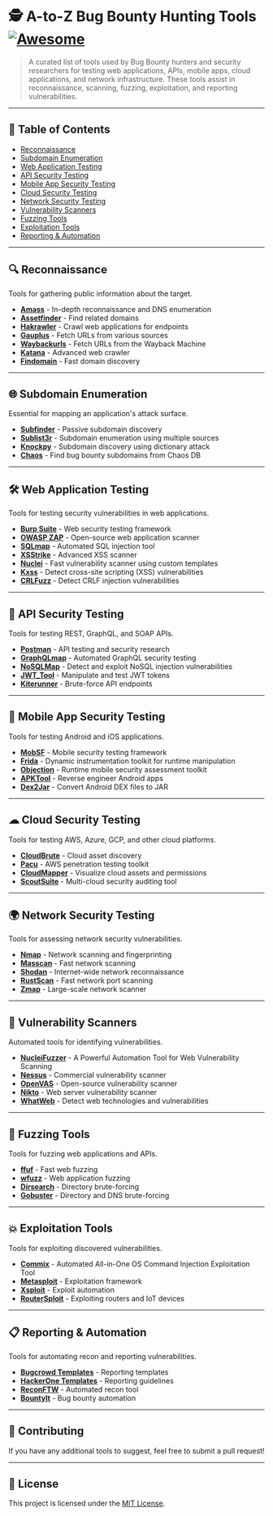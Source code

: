 # 🕵️ **A-to-Z Bug Bounty Hunting Tools** [![Awesome](https://awesome.re/badge.svg)](https://awesome.re)

> A curated list of tools used by Bug Bounty hunters and security researchers for testing web applications, APIs, mobile apps, cloud applications, and network infrastructure. These tools assist in reconnaissance, scanning, fuzzing, exploitation, and reporting vulnerabilities.  

---

## 📌 Table of Contents  
- [Reconnaissance](#-reconnaissance)
- [Subdomain Enumeration](#-subdomain-enumeration)
- [Web Application Testing](#-web-application-testing)
- [API Security Testing](#-api-security-testing)
- [Mobile App Security Testing](#-mobile-app-security-testing)
- [Cloud Security Testing](#-cloud-security-testing)
- [Network Security Testing](#-network-security-testing)
- [Vulnerability Scanners](#-vulnerability-scanners)
- [Fuzzing Tools](#-fuzzing-tools)
- [Exploitation Tools](#-exploitation-tools)
- [Reporting & Automation](#-reporting--automation)

---

## 🔍 Reconnaissance  

Tools for gathering public information about the target.  

- **[Amass](https://github.com/owasp-amass/amass)** - In-depth reconnaissance and DNS enumeration    
- **[Assetfinder](https://github.com/tomnomnom/assetfinder)** - Find related domains  
- **[Hakrawler](https://github.com/hakluke/hakrawler)** - Crawl web applications for endpoints  
- **[Gauplus](https://github.com/bp0lr/gauplus)** - Fetch URLs from various sources  
- **[Waybackurls](https://github.com/tomnomnom/waybackurls)** - Fetch URLs from the Wayback Machine  
- **[Katana](https://github.com/projectdiscovery/katana)** - Advanced web crawler  
- **[Findomain](https://github.com/Findomain/Findomain)** - Fast domain discovery  

---

## 🌐 Subdomain Enumeration  

Essential for mapping an application's attack surface.  

- **[Subfinder](https://github.com/projectdiscovery/subfinder)** - Passive subdomain discovery
- **[Sublist3r](https://github.com/aboul3la/Sublist3r)** - Subdomain enumeration using multiple sources  
- **[Knockpy](https://github.com/guelfoweb/knock)** - Subdomain discovery using dictionary attack  
- **[Chaos](https://github.com/projectdiscovery/chaos-client)** - Find bug bounty subdomains from Chaos DB  

---

## 🛠 Web Application Testing  

Tools for testing security vulnerabilities in web applications.  

- **[Burp Suite](https://portswigger.net/burp)** - Web security testing framework  
- **[OWASP ZAP](https://www.zaproxy.org/)** - Open-source web application scanner  
- **[SQLmap](https://github.com/sqlmapproject/sqlmap)** - Automated SQL injection tool  
- **[XSStrike](https://github.com/s0md3v/XSStrike)** - Advanced XSS scanner  
- **[Nuclei](https://github.com/projectdiscovery/nuclei)** - Fast vulnerability scanner using custom templates  
- **[Kxss](https://github.com/Emoe/kxss)** - Detect cross-site scripting (XSS) vulnerabilities  
- **[CRLFuzz](https://github.com/dwisiswant0/crlfuzz)** - Detect CRLF injection vulnerabilities  

---

## 🔌 API Security Testing  

Tools for testing REST, GraphQL, and SOAP APIs.  

- **[Postman](https://www.postman.com/)** - API testing and security research  
- **[GraphQLmap](https://github.com/swisskyrepo/GraphQLmap)** - Automated GraphQL security testing  
- **[NoSQLMap](https://github.com/codingo/NoSQLMap)** - Detect and exploit NoSQL injection vulnerabilities  
- **[JWT_Tool](https://github.com/ticarpi/jwt_tool)** - Manipulate and test JWT tokens  
- **[Kiterunner](https://github.com/assetnote/kiterunner)** - Brute-force API endpoints  

---

## 📱 Mobile App Security Testing  

Tools for testing Android and iOS applications.  

- **[MobSF](https://github.com/MobSF/Mobile-Security-Framework-MobSF)** - Mobile security testing framework  
- **[Frida](https://frida.re/)** - Dynamic instrumentation toolkit for runtime manipulation  
- **[Objection](https://github.com/sensepost/objection)** - Runtime mobile security assessment toolkit  
- **[APKTool](https://github.com/iBotPeaches/Apktool)** - Reverse engineer Android apps  
- **[Dex2Jar](https://github.com/pxb1988/dex2jar)** - Convert Android DEX files to JAR  

---

## ☁ Cloud Security Testing  

Tools for testing AWS, Azure, GCP, and other cloud platforms.  

- **[CloudBrute](https://github.com/0xsha/CloudBrute)** - Cloud asset discovery  
- **[Pacu](https://github.com/RhinoSecurityLabs/pacu)** - AWS penetration testing toolkit  
- **[CloudMapper](https://github.com/duo-labs/cloudmapper)** - Visualize cloud assets and permissions  
- **[ScoutSuite](https://github.com/nccgroup/ScoutSuite)** - Multi-cloud security auditing tool  

---

## 🌍 Network Security Testing  

Tools for assessing network security vulnerabilities.  

- **[Nmap](https://nmap.org/)** - Network scanning and fingerprinting  
- **[Masscan](https://github.com/robertdavidgraham/masscan)** - Fast network scanning  
- **[Shodan](https://www.shodan.io/)** - Internet-wide network reconnaissance  
- **[RustScan](https://github.com/RustScan/RustScan)** - Fast network port scanning  
- **[Zmap](https://github.com/zmap/zmap)** - Large-scale network scanner  

---

## 🔎 Vulnerability Scanners  

Automated tools for identifying vulnerabilities.  

- **[NucleiFuzzer](https://github.com/0xKayala/NucleiFuzzer)** - A Powerful Automation Tool for Web Vulnerability Scanning
- **[Nessus](https://www.tenable.com/products/nessus)** - Commercial vulnerability scanner
- **[OpenVAS](https://www.openvas.org/)** - Open-source vulnerability scanner  
- **[Nikto](https://github.com/sullo/nikto)** - Web server vulnerability scanner  
- **[WhatWeb](https://github.com/urbanadventurer/WhatWeb)** - Detect web technologies and vulnerabilities  

---

## 🧪 Fuzzing Tools  

Tools for fuzzing web applications and APIs.  

- **[ffuf](https://github.com/ffuf/ffuf)** - Fast web fuzzing  
- **[wfuzz](https://github.com/xmendez/wfuzz)** - Web application fuzzing  
- **[Dirsearch](https://github.com/maurosoria/dirsearch)** - Directory brute-forcing  
- **[Gobuster](https://github.com/OJ/gobuster)** - Directory and DNS brute-forcing  

---

## 💥 Exploitation Tools  

Tools for exploiting discovered vulnerabilities.  

- **[Commix](https://github.com/commixproject/commix)** - Automated All-in-One OS Command Injection Exploitation Tool
- **[Metasploit](https://github.com/rapid7/metasploit-framework)** - Exploitation framework  
- **[Xsploit](https://github.com/BlackArch/blackarch/tree/master/exploits/xsploit)** - Exploit automation  
- **[RouterSploit](https://github.com/threat9/routersploit)** - Exploiting routers and IoT devices  

---

## 📋 Reporting & Automation  

Tools for automating recon and reporting vulnerabilities.  

- **[Bugcrowd Templates](https://github.com/bugcrowd/vulnerability-rating-taxonomy)** - Reporting templates  
- **[HackerOne Templates](https://github.com/Hacker0x01/hacker101)** - Reporting guidelines  
- **[ReconFTW](https://github.com/six2dez/reconftw)** - Automated recon tool  
- **[BountyIt](https://github.com/bassammaged/BountyIt)** - Bug bounty automation  

---

## 📢 Contributing  

If you have any additional tools to suggest, feel free to submit a pull request!  

---

## 📜 License  

This project is licensed under the [MIT License](LICENSE).
